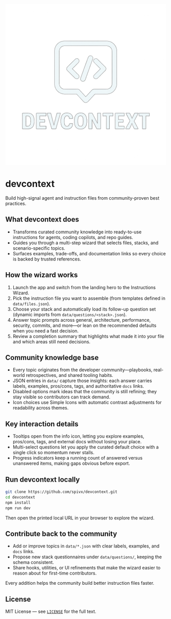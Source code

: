![devcontext logo](public/logo.png)

# devcontext

Build high-signal agent and instruction files from community-proven best practices.

## What devcontext does
- Transforms curated community knowledge into ready-to-use instructions for agents, coding copilots, and repo guides.
- Guides you through a multi-step wizard that selects files, stacks, and scenario-specific topics.
- Surfaces examples, trade-offs, and documentation links so every choice is backed by trusted references.

## How the wizard works
1. Launch the app and switch from the landing hero to the Instructions Wizard.
2. Pick the instruction file you want to assemble (from templates defined in `data/files.json`).
3. Choose your stack and automatically load its follow-up question set (dynamic imports from `data/questions/<stack>.json`).
4. Answer topic prompts across general, architecture, performance, security, commits, and more—or lean on the recommended defaults when you need a fast decision.
5. Review a completion summary that highlights what made it into your file and which areas still need decisions.

## Community knowledge base
- Every topic originates from the developer community—playbooks, real-world retrospectives, and shared tooling habits.
- JSON entries in `data/` capture those insights: each answer carries labels, examples, pros/cons, tags, and authoritative `docs` links.
- Disabled options mark ideas that the community is still refining; they stay visible so contributors can track demand.
- Icon choices use Simple Icons with automatic contrast adjustments for readability across themes.

## Key interaction details
- Tooltips open from the info icon, letting you explore examples, pros/cons, tags, and external docs without losing your place.
- Multi-select questions let you apply the curated default choice with a single click so momentum never stalls.
- Progress indicators keep a running count of answered versus unanswered items, making gaps obvious before export.

## Run devcontext locally
```bash
git clone https://github.com/spivx/devcontext.git
cd devcontext
npm install
npm run dev
```
Then open the printed local URL in your browser to explore the wizard.

## Contribute back to the community
- Add or improve topics in `data/*.json` with clear labels, examples, and `docs` links.
- Propose new stack questionnaires under `data/questions/`, keeping the schema consistent.
- Share hooks, utilities, or UI refinements that make the wizard easier to reason about for first-time contributors.

Every addition helps the community build better instruction files faster.

## License
MIT License — see [`LICENSE`](LICENSE) for the full text.
